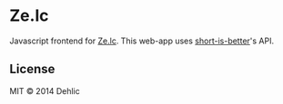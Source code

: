 # Ze.lc

Javascript frontend for [Ze.lc][zelc].
This web-app uses [short-is-better][shortisbetter]'s API.

## License

MIT &copy; 2014 Dehlic

[zelc]: http://ze.lc
[shortisbetter]: https://github.com/whatyouhide/short_is_better
